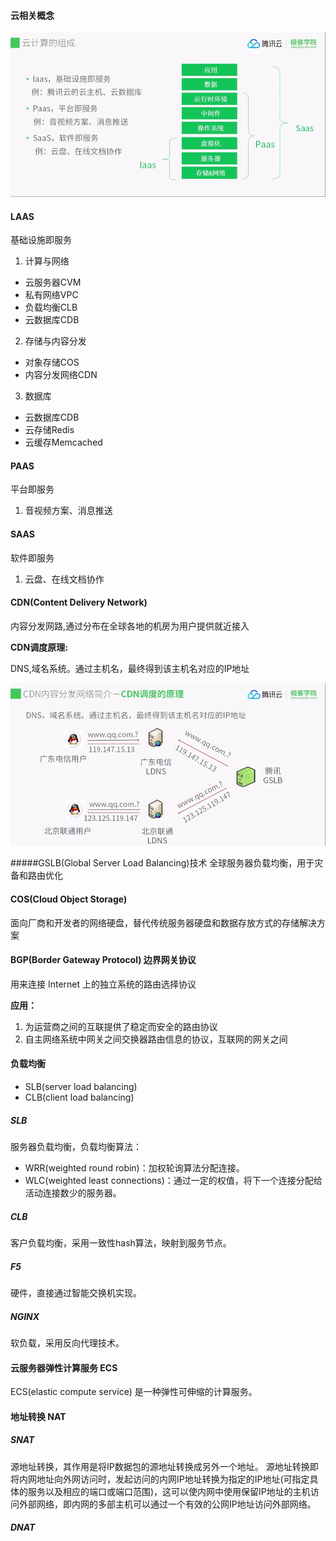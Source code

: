 #### 云相关概念

![](../image/cloud/云计算的组成.png)

#### LAAS 

基础设施即服务

1. 计算与网络
  - 云服务器CVM
  - 私有网络VPC
  - 负载均衡CLB
  - 云数据库CDB
2. 存储与内容分发
  - 对象存储COS
  - 内容分发网络CDN
3. 数据库
  - 云数据库CDB
  - 云存储Redis
  - 云缓存Memcached

#### PAAS

平台即服务
1. 音视频方案、消息推送

#### SAAS

软件即服务
1. 云盘、在线文档协作

#### CDN(Content Delivery Network)

内容分发网路,通过分布在全球各地的机房为用户提供就近接入

**CDN调度原理:**

DNS,域名系统。通过主机名，最终得到该主机名对应的IP地址

![](../image/cloud/CDN原理.png)


#####GSLB(Global Server Load Balancing)技术
全球服务器负载均衡，用于灾备和路由优化



#### COS(Cloud Object Storage)

面向厂商和开发者的网络硬盘，替代传统服务器硬盘和数据存放方式的存储解决方案

#### BGP(Border Gateway Protocol) 边界网关协议

用来连接 Internet 上的独立系统的路由选择协议

**应用：**

1. 为运营商之间的互联提供了稳定而安全的路由协议 
2. 自主网络系统中网关之间交换器路由信息的协议，互联网的网关之间

#### 负载均衡
- SLB(server load balancing) 
- CLB(client load balancing)
##### SLB
服务器负载均衡，负载均衡算法：
- WRR(weighted round robin)：加权轮询算法分配连接。
- WLC(weighted least connections)：通过一定的权值，将下一个连接分配给活动连接数少的服务器。
##### CLB
客户负载均衡，采用一致性hash算法，映射到服务节点。
##### F5
硬件，直接通过智能交换机实现。
##### NGINX
软负载，采用反向代理技术。

#### 云服务器弹性计算服务 ECS
ECS(elastic compute service) 是一种弹性可伸缩的计算服务。

#### 地址转换 NAT

##### SNAT
源地址转换，其作用是将IP数据包的源地址转换成另外一个地址。
源地址转换即将内网地址向外网访问时，发起访问的内网IP地址转换为指定的IP地址(可指定具体的服务以及相应的端口或端口范围)，这可以使内网中使用保留IP地址的主机访问外部网络，即内网的多部主机可以通过一个有效的公网IP地址访问外部网络。

##### DNAT

